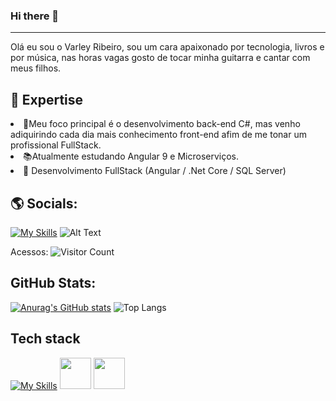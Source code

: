 ### Hi there 👋
----
Olá eu sou o Varley Ribeiro, sou um cara apaixonado por tecnologia, livros e por música, nas horas vagas gosto de tocar minha guitarra e cantar com meus filhos.

🚀 Expertise
----
<li>🔭Meu foco principal é o desenvolvimento back-end C#, mas venho adiquirindo cada dia mais conhecimento front-end afim de me tonar um profissional FullStack.</br></li>
<li>📚Atualmente estudando Angular 9 e Microserviços.</br></li>
<li>🌱 Desenvolvimento FullStack (Angular / .Net Core / SQL Server)</br></li>

🌎 Socials:
----
[![My Skills](https://img.shields.io/badge/LinkedIn-0077B5?style=for-the-badge&logo=linkedin&logoColor=white)](https://www.linkedin.com/in/varley-ribeiro/)
![Alt Text](https://mir-s3-cdn-cf.behance.net/project_modules/max_1200/641c2b170466977.645e34a7760bf.gif)
</br>

Acessos: ![Visitor Count](https://profile-counter.glitch.me/varleys/count.svg)


GitHub Stats:
----
[![Anurag's GitHub stats](https://github-readme-stats.vercel.app/api?username=varleys&show_icons=true&theme=radical)](https://github.com/varleys/github-readme-stats)
![Top Langs](https://github-readme-stats.vercel.app/api/top-langs/?username=varleys&layout=compact&show_icons=true&theme=radical)

Tech stack
----
[![My Skills](https://skillicons.dev/icons?i=js,html,css,cs,aws,azure,react,dotnet)](https://skillicons.dev)
<img src="https://camo.githubusercontent.com/af6e939e6bc25bbdd2c283f6ac27dfa167f61940f9049e4d487532ae3e6ddb8c/68747470733a2f2f63646e2d69636f6e732d706e672e666c617469636f6e2e636f6d2f3531322f343439322f343439323331312e706e67" width="50" height="50">
<img src="https://camo.githubusercontent.com/1ef74c50463fb70ce8699c6bfddaafeb4280059c9db77a770f467874384148d6/68747470733a2f2f61647269616e77696c637a796e736b692e67616c6c65727963646e2e76736173736574732e696f2f657874656e73696f6e732f61647269616e77696c637a796e736b692f6173702d6e65742d636f72652d736e69707065742d7061636b2f312e35312e302f313538363839323138313437342f4d6963726f736f66742e56697375616c53747564696f2e53657276696365732e49636f6e732e44656661756c74" width="50" height="50">

<!--
**VarleyS/VarleyS** is a ✨ _special_ ✨ repository because its `README.md` (this file) appears on your GitHub profile.

Here are some ideas to get you started:

- 🔭 I’m currently working on ...
- 🌱 I’m currently learning ...
- 👯 I’m looking to collaborate on ...
- 🤔 I’m looking for help with ...
- 💬 Ask me about ...
- 📫 How to reach me: ...
- 😄 Pronouns: ...
- ⚡ Fun fact: ...
-->
